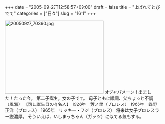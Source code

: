 +++
date = "2005-09-27T12:58:57+09:00"
draft = false
title = "よばれてとびでて"
categories = ["日々"]
slug = "1611"
+++

<img src="http://ieiriblog.img.jugem.cc/20050927_70360.jpg" class="pict" width="320" height="240" alt="20050927_70360.jpg" />
オジャパメーン！出ました！たった今。
第二子誕生。女の子です。
母子ともに順調、父ちょっと不調（風邪）
【同じ誕生日の有名人】
1928年　芳ノ里（プロレス）
1963年　蝶野正洋（プロレス）
1965年　リッキー・フジ（プロレス）
将来は女子プロレスラー説濃厚。
そういえば、いしまっちゃん（ガッツ）に似てる気もする。
